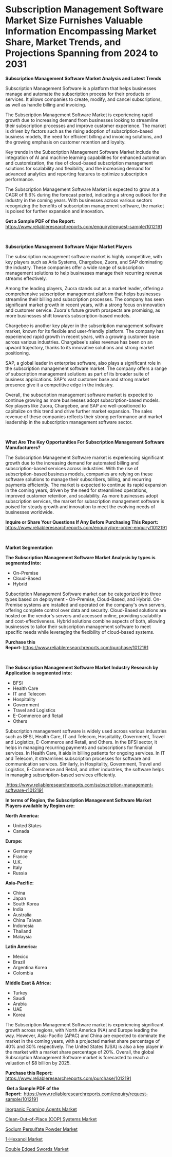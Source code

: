 <p><h1>Subscription Management Software Market Size Furnishes Valuable Information Encompassing Market Share, Market Trends, and Projections Spanning from 2024 to 2031</h1></p><p><strong>Subscription Management Software Market Analysis and Latest Trends</strong></p>
<p><p>Subscription Management Software is a platform that helps businesses manage and automate the subscription process for their products or services. It allows companies to create, modify, and cancel subscriptions, as well as handle billing and invoicing.</p><p>The Subscription Management Software Market is experiencing rapid growth due to increasing demand from businesses looking to streamline their subscription processes and improve customer experience. The market is driven by factors such as the rising adoption of subscription-based business models, the need for efficient billing and invoicing solutions, and the growing emphasis on customer retention and loyalty.</p><p>Key trends in the Subscription Management Software Market include the integration of AI and machine learning capabilities for enhanced automation and customization, the rise of cloud-based subscription management solutions for scalability and flexibility, and the increasing demand for advanced analytics and reporting features to optimize subscription performance.</p><p>The Subscription Management Software Market is expected to grow at a CAGR of 9.6% during the forecast period, indicating a strong outlook for the industry in the coming years. With businesses across various sectors recognizing the benefits of subscription management software, the market is poised for further expansion and innovation.</p></p>
<p><strong>Get a Sample PDF of the Report:&nbsp;</strong> <a href="https://www.reliableresearchreports.com/enquiry/request-sample/1012191">https://www.reliableresearchreports.com/enquiry/request-sample/1012191</a></p>
<p>&nbsp;</p>
<p><strong>Subscription Management Software Major Market Players</strong></p>
<p><p>The subscription management software market is highly competitive, with key players such as Aria Systems, Chargebee, Zuora, and SAP dominating the industry. These companies offer a wide range of subscription management solutions to help businesses manage their recurring revenue streams effectively.</p><p>Among the leading players, Zuora stands out as a market leader, offering a comprehensive subscription management platform that helps businesses streamline their billing and subscription processes. The company has seen significant market growth in recent years, with a strong focus on innovation and customer service. Zuora's future growth prospects are promising, as more businesses shift towards subscription-based models.</p><p>Chargebee is another key player in the subscription management software market, known for its flexible and user-friendly platform. The company has experienced rapid growth in recent years, with a growing customer base across various industries. Chargebee's sales revenue has been on an upward trajectory, thanks to its innovative solutions and strong market positioning.</p><p>SAP, a global leader in enterprise software, also plays a significant role in the subscription management software market. The company offers a range of subscription management solutions as part of its broader suite of business applications. SAP's vast customer base and strong market presence give it a competitive edge in the industry.</p><p>Overall, the subscription management software market is expected to continue growing as more businesses adopt subscription-based models. Key players like Zuora, Chargebee, and SAP are well-positioned to capitalize on this trend and drive further market expansion. The sales revenue of these companies reflects their strong performance and market leadership in the subscription management software sector.</p></p>
<p>&nbsp;</p>
<p><strong>What Are The Key Opportunities For Subscription Management Software Manufacturers?</strong></p>
<p><p>The Subscription Management Software market is experiencing significant growth due to the increasing demand for automated billing and subscription-based services across industries. With the rise of subscription-based business models, companies are relying on these software solutions to manage their subscribers, billing, and recurring payments efficiently. The market is expected to continue its rapid expansion in the coming years, driven by the need for streamlined operations, improved customer retention, and scalability. As more businesses adopt subscription services, the market for subscription management software is poised for steady growth and innovation to meet the evolving needs of businesses worldwide.</p></p>
<p><strong>Inquire or Share Your Questions If Any Before Purchasing This Report:</strong> <a href="https://www.reliableresearchreports.com/enquiry/pre-order-enquiry/1012191">https://www.reliableresearchreports.com/enquiry/pre-order-enquiry/1012191</a></p>
<p>&nbsp;</p>
<p><strong>Market Segmentation</strong></p>
<p><strong>The Subscription Management Software Market Analysis by types is segmented into:</strong></p>
<p><ul><li>On-Premise</li><li>Cloud-Based</li><li>Hybrid</li></ul></p>
<p><p>Subscription Management Software market can be categorized into three types based on deployment - On-Premise, Cloud-Based, and Hybrid. On-Premise systems are installed and operated on the company's own servers, offering complete control over data and security. Cloud-Based solutions are hosted on the vendor's servers and accessed online, providing scalability and cost-effectiveness. Hybrid solutions combine aspects of both, allowing businesses to tailor their subscription management software to meet specific needs while leveraging the flexibility of cloud-based systems.</p></p>
<p><strong>Purchase this Report:&nbsp;</strong><a href="https://www.reliableresearchreports.com/purchase/1012191">https://www.reliableresearchreports.com/purchase/1012191</a></p>
<p>&nbsp;</p>
<p><strong>The Subscription Management Software Market Industry Research by Application is segmented into:</strong></p>
<p><ul><li>BFSI</li><li>Health Care</li><li>IT and Telecom</li><li>Hospitality</li><li>Government</li><li>Travel and Logistics</li><li>E-Commerce and Retail</li><li>Others</li></ul></p>
<p><p>Subscription management software is widely used across various industries such as BFSI, Health Care, IT and Telecom, Hospitality, Government, Travel and Logistics, E-Commerce and Retail, and Others. In the BFSI sector, it helps in managing recurring payments and subscriptions for financial services. In Health Care, it aids in billing patients for ongoing services. In IT and Telecom, it streamlines subscription processes for software and communication services. Similarly, in Hospitality, Government, Travel and Logistics, E-Commerce and Retail, and other industries, the software helps in managing subscription-based services efficiently.</p></p>
<p><a href="https://www.reliableresearchreports.com/subscription-management-software-r1012191">&nbsp;https://www.reliableresearchreports.com/subscription-management-software-r1012191</a></p>
<p><strong>In terms of Region, the Subscription Management Software Market Players available by Region are:</strong></p>
<p>
    <p> <strong> North America: </strong>
        <ul>
            <li>United States</li>
            <li>Canada</li>
        </ul>
        </p> 
    <p> <strong> Europe: </strong>
        <ul>
            <li>Germany</li>
            <li>France</li>
            <li>U.K.</li>
            <li>Italy</li>
            <li>Russia</li>
        </ul>
        </p> 
    <p> <strong> Asia-Pacific: </strong>
        <ul>
            <li>China</li>
            <li>Japan</li>
            <li>South Korea</li>
            <li>India</li>
            <li>Australia</li>
            <li>China Taiwan</li>
            <li>Indonesia</li>
            <li>Thailand</li>
            <li>Malaysia</li>
        </ul>
        </p> 
    <p> <strong> Latin America: </strong>
        <ul>
            <li>Mexico</li>
            <li>Brazil</li>
            <li>Argentina Korea</li>
            <li>Colombia</li>
        </ul>
        </p> 
    <p> <strong> Middle East & Africa: </strong>
        <ul>
            <li>Turkey</li>
            <li>Saudi</li>
            <li>Arabia</li>
            <li>UAE</li>
            <li>Korea</li>
        </ul>
    </p>
    </p>
<p><p>The Subscription Management Software market is experiencing significant growth across regions, with North America (NA) and Europe leading the way. However, Asia-Pacific (APAC) and China are expected to dominate the market in the coming years, with a projected market share percentage of 40% and 30% respectively. The United States (USA) is also a key player in the market with a market share percentage of 20%. Overall, the global Subscription Management Software market is forecasted to reach a valuation of $8 billion by 2025.</p></p>
<p><strong>Purchase this Report: </strong><a href="https://www.reliableresearchreports.com/purchase/1012191">https://www.reliableresearchreports.com/purchase/1012191</a></p>
<p>&nbsp;<strong>Get a Sample PDF of the Report:&nbsp;&nbsp;</strong><a href="https://www.reliableresearchreports.com/enquiry/request-sample/1012191">https://www.reliableresearchreports.com/enquiry/request-sample/1012191</a></p>
<p><strong></strong></p>
<p><p><a href="https://unruly-ladybug-44b.notion.site/Inorganic-Foaming-Agents-Market-Research-Report-Its-History-and-Forecast-2024-to-2031-43458be12c0d4bf4bb304f6e5755f242">Inorganic Foaming Agents Market</a></p><p><a href="https://view.publitas.com/reportprime-1/clean-out-of-place-cop-systems-market-size-market-outlook-and-market-forecast-2024-to-2031/">Clean-Out-of-Place (COP) Systems Market</a></p><p><a href="https://issuu.com/reportprime-2/docs/sodium-persulfate-powder-market-size-2030.pptx">Sodium Persulfate Powder Market</a></p><p><a href="https://www.linkedin.com/pulse/1-hexanol-market-size-growth-segmentation-regional-country-breakdowns-euyhf?trackingId=X1T7kHzhaWT0YoRmgP6Row%3D%3D">1-Hexanol Market</a></p><p><a href="https://www.linkedin.com/pulse/double-edged-swords-market-analysis-size-global-industry-overview-i0n2f?trackingId=Sujp7AcsfqhZTeJwcL6%2BgA%3D%3D">Double Edged Swords Market</a></p></p>